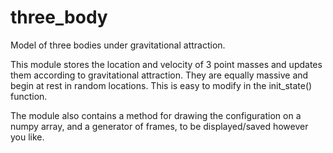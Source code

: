 # three_body
Model of three bodies under gravitational attraction.

This module stores the location and velocity of 3 point masses and updates them according to gravitational attraction.
They are equally massive and begin at rest in random locations. This is easy to modify in the init_state() function.

The module also contains a method for drawing the configuration on a numpy array, and a generator of frames, to be displayed/saved however you like.
